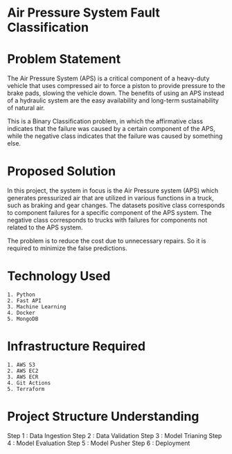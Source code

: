 # Air Pressure System Fault Classification

# Problem Statement

The Air Pressure System (APS) is a critical component of a heavy-duty vehicle that uses compressed air to force a piston to provide pressure to the brake pads, slowing the vehicle down. The benefits of using an APS instead of a hydraulic system are the easy availability and long-term sustainability of natural air.

This is a Binary Classification problem, in which the affirmative class indicates that the failure was caused by a certain component of the APS, while the negative class indicates that the failure was caused by something else.


# Proposed Solution

In this project, the system in focus is the Air Pressure system (APS) which generates pressurized air that are utilized in various functions in a truck, such as braking and gear changes. The datasets positive class corresponds to component failures for a specific component of the APS system. The negative class corresponds to trucks with failures for components not related to the APS system.

The problem is to reduce the cost due to unnecessary repairs. So it is required to minimize the false predictions.

# Technology Used  

    1. Python
    2. Fast API
    3. Machine Learning
    4. Docker
    5. MongoDB

# Infrastructure Required 

    1. AWS S3
    2. AWS EC2
    3. AWS ECR 
    4. Git Actions
    5. Terraform

# Project Structure Understanding
Step 1 : Data Ingestion
Step 2 : Data Validation
Step 3 : Model Trianing
Step 4 : Model Evaluation
Step 5 : Model Pusher 
Step 6 : Deployment